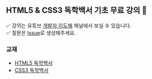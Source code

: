 ## HTML5 &amp; CSS3 독학백서 기초 무료 강의 🐥  

✅ 강의는 유튜브 [개발자 이도해](https://www.youtube.com/playlist?list=PLI33CnBTx2MYe0rqJ2nMSbfUqLmWIJtaV) 채널에서 보실 수 있습니다.  
✅ 질문은 [Issue](https://github.com/dohaelee/html-css-beginners/issues)로 생성해주세요. 

### 교재

- [HTML5 독학백서](https://book.naver.com/bookdb/book_detail.nhn?bid=17892489)
- [CSS3 독학백서](https://book.naver.com/bookdb/book_detail.nhn?bid=18830214)

